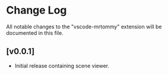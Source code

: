 # Change Log

All notable changes to the "vscode-mrtommy" extension will be documented in this file.

## [v0.0.1]

- Initial release containing scene viewer.
